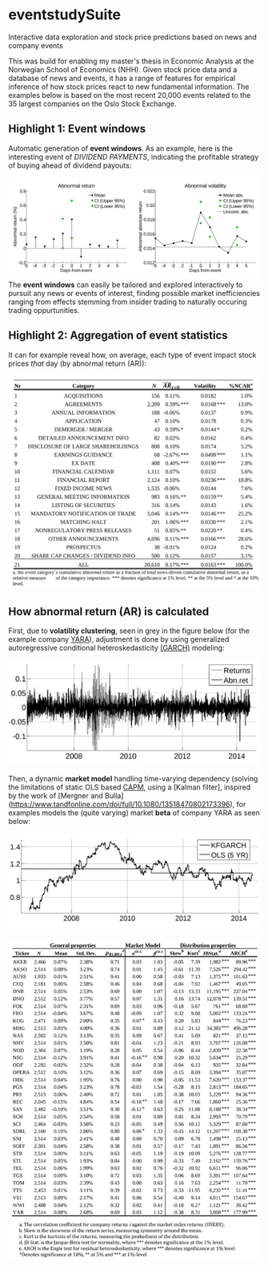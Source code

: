 # eventstudySuite
Interactive data exploration and stock price predictions based on news and company events

This was build for enabling my master's thesis in Economic Analysis at the Norwegian School of Economics (NHH). Given stock price data and a database of news and events, it has a range of features for empirical inference of how stock prices react to new fundamental information. The examples below is based on the most recent 20,000 events related to the 35 largest companies on the Oslo Stock Exchange. 

<!---[First equation](https://latex.codecogs.com/gif.latex?\dpi{400}\alpha&space;+&space;\frac{2\beta}{\gamma})--->

<!---[Second equation](http://latex.codecogs.com/gif.latex?%5Cfrac%7Ba%7D%7Bb%7D)--->

<!---[Third equation](https://latex.codecogs.com/svg.latex?\sum_{i=1}^{n}sqrt(3sin(i)))--->

<!---[Third equation](https://latex.codecogs.com/gif.latex?\dpi{200}\sum_{i=1}^{n}\sqrt(3sin(i)))--->

<!---[alt1](https://wikimedia.org/api/rest_v1/media/math/render/svg/583cca32cbdd337bcc4b07c5748fb2ba2c1184c8)--->

## Highlight 1: Event windows
Automatic generation of **event windows**. As an example, here is the interesting event of *DIVIDEND PAYMENTS*, indicating the profitable strategy of buying ahead of dividend payouts:

![](Screenshots/eventwindow.png)
The **event windows** can easily be tailored and explored interactively to pursuit any news or events of interest, finding possible market inefficiencies ranging from effects stemming from insider trading to naturally occuring trading oppurtunities.

<!---[](Screenshots/eventperiod.png)--->

## Highlight 2: Aggregation of event statistics
It can for example reveal how, on average, each type of event impact stock prices *that* day (by abnormal return (AR)): 

![](Screenshots/eventstudy.png)

## How abnormal return (AR) is calculated

First, due to **volatility clustering**, seen in grey in the figure below (for the example company [YARA](https://www.yara.com/)), adjustment is done by using generalized autoregressive conditional heteroskedasticity [(GARCH)](https://en.wikipedia.org/wiki/Autoregressive_conditional_heteroskedasticity) modeling:

![](Screenshots/yaraAR.png)

Then, a dynamic **market model** handling time-varying dependency (solving the limitations of static OLS based [CAPM](https://en.wikipedia.org/wiki/Capital_asset_pricing_model), using a [Kalman filter], inspired by the work of [Mergner and Bulla] (https://www.tandfonline.com/doi/full/10.1080/13518470802173396), for examples models the (quite varying) market **beta** of company YARA as seen below:

![](Screenshots/yaraKFGARCH.png)

![](Screenshots/discrstats.png)







